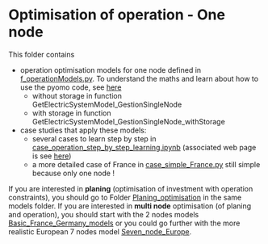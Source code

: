 
# Optimisation of operation - One node
This folder contains 
 - operation optimisation models for one node defined in [f_operationModels.py](./f_operationModels.py). To understand the maths and learn about how to use the pyomo code, see [here](https://robingirard.github.io/Energy-Alternatives-Planing/Models/Basic_France_models/Operation_optimisation/case_operation_step_by_step_learning.html)
   - without storage in function GetElectricSystemModel_GestionSingleNode 
   - with storage in function GetElectricSystemModel_GestionSingleNode_withStorage 
 - case studies that apply these models:
   - several cases to learn step by step in [case_operation_step_by_step_learning.ipynb](./case_operation_step_by_step_learning.ipynb) (associated web page is see [here](https://robingirard.github.io/Energy-Alternatives-Planing/Models/Basic_France_models/Operation_optimisation/case_operation_step_by_step_learning.html))
   - a more detailed case of France in [case_simple_France.py](./case_simple_France.py) still simple because only one node !
 
If you are interested in **planing** (optimisation of investment with operation constraints), you should go to Folder [Planing_optimisation](./../Planing_optimisation/README.md) in the same models folder. 
If you are interested in **multi node** optimisation (of planing and operation), you should start with the 2 nodes models [Basic_France_Germany_models](./../Basic_France_Germany_models/README.md) or you could go further with the more realistic European 7 nodes model [Seven_node_Europe](./../Seven_node_Europe/README.md). 


